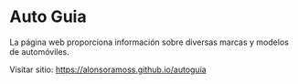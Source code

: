 # Auto Guia

La página web proporciona información sobre diversas marcas y modelos de automóviles.

Visitar sitio: https://alonsoramoss.github.io/autoguia
